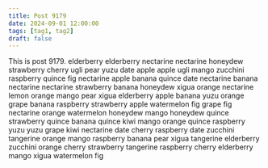 ```yaml
---
title: Post 9179
date: 2024-09-01 12:00:00
tags: [tag1, tag2]
draft: false
---
```

This is post 9179.
elderberry
elderberry
nectarine
nectarine
honeydew
strawberry
cherry
ugli
pear
yuzu
date
apple
apple
ugli
mango
zucchini
raspberry
quince
fig
nectarine
apple
banana
quince
date
nectarine
banana
nectarine
nectarine
strawberry
banana
honeydew
xigua
orange
nectarine
lemon
orange
mango
pear
xigua
elderberry
apple
banana
yuzu
orange
grape
banana
raspberry
strawberry
apple
watermelon
fig
grape
fig
nectarine
orange
watermelon
honeydew
mango
honeydew
quince
strawberry
quince
banana
quince
kiwi
mango
orange
quince
raspberry
yuzu
yuzu
grape
kiwi
nectarine
date
cherry
raspberry
date
zucchini
tangerine
orange
mango
raspberry
banana
pear
xigua
tangerine
elderberry
zucchini
orange
cherry
strawberry
tangerine
raspberry
cherry
elderberry
mango
xigua
watermelon
fig
